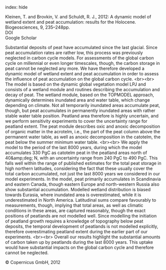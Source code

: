 index: hide

<div class="Citation">

  <div class="Citation-body">
    <div class="Citation-text">Kleinen, T. and Brovkin, V. and Schuldt, R. J., 2012: A dynamic model of wetland extent and peat accumulation: results for the Holocene. <span class="Article-journal">Biogeosciences, </span><span class="Article-volume">9, </span>235–248pp.</div>
    <div class="Citation-links">
      <div class="CitationLink" data-href="https://doi.org/10.5194/bg-9-235-2012">
        <div class="CitationLink-icon CitationLink-Doi"></div>
        <div class="CitationLink-text">DOI</div>
      </div>
      <div class="CitationLink" data-href="https://scholar.google.com/scholar?q=10.5194/bg-9-235-2012">
        <div class="CitationLink-icon CitationLink-Scholar"></div>
        <div class="CitationLink-text">Google Scholar</div>
      </div>
    </div>
  </div>
</div>

Substantial deposits of peat have accumulated since the last glacial. Since peat accumulation rates are rather low, this process was previously neglected in carbon cycle models. For assessments of the global carbon cycle on millennial or even longer timescales, though, the carbon storage in peat cannot be neglected any more. We have therefore developed a dynamic model of wetland extent and peat accumulation in order to assess the influence of peat accumulation on the global carbon cycle. &lt;br&gt;&lt;br&gt; The model is based on the dynamic global vegetation model LPJ and consists of a wetland module and routines describing the accumulation and decay of peat. The wetland module, based on the TOPMODEL approach, dynamically determines inundated area and water table, which change depending on climate. Not all temporarily inundated areas accumulate peat, though, but peat accumulates in permanently inundated areas with rather stable water table position. Peatland area therefore is highly uncertain, and we perform sensitivity experiments to cover the uncertainty range for peatland extent. The peat module describes oxic and anoxic decomposition of organic matter in the acrotelm, i.e., the part of the peat column above the permanent water table, as well as anoxic decomposition in the catotelm, the peat below the summer minimum water table. &lt;br&gt;&lt;br&gt; We apply the model to the period of the last 8000 years, during which the model accumulates 330 PgC as catotelm peat in the peatland areas north of 40&amp;amp;deg; N, with an uncertainty range from 240 PgC to 490 PgC. This falls well within the range of published estimates for the total peat storage in high northern latitudes, considering the fact that these usually cover the total carbon accumulated, not just the last 8000 years we considered in our model experiments. In the model, peat primarily accumulates in Scandinavia and eastern Canada, though eastern Europe and north-western Russia also show substantial accumulation. Modelled wetland distribution is biased towards Eurasia, where inundated area is overestimated, while it is underestimated in North America. Latitudinal sums compare favourably to measurements, though, implying that total areas, as well as climatic conditions in these areas, are captured reasonably, though the exact positions of peatlands are not modelled well. Since modelling the initiation of peatland growth requires a knowledge of topography below peat deposits, the temporal development of peatlands is not modelled explicitly, therefore overestimating peatland extent during the earlier part of our experiments. &lt;br&gt;&lt;br&gt; Overall our results highlight the substantial amounts of carbon taken up by peatlands during the last 8000 years. This uptake would have substantial impacts on the global carbon cycle and therefore cannot be neglected.

<div class="Citation-copy">
&copy; Copernicus GmbH, 2012
</div>